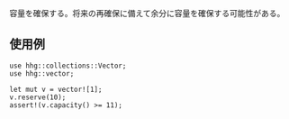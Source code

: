 容量を確保する。将来の再確保に備えて余分に容量を確保する可能性がある。

## 使用例

```
use hhg::collections::Vector;
use hhg::vector;

let mut v = vector![1];
v.reserve(10);
assert!(v.capacity() >= 11);
```
